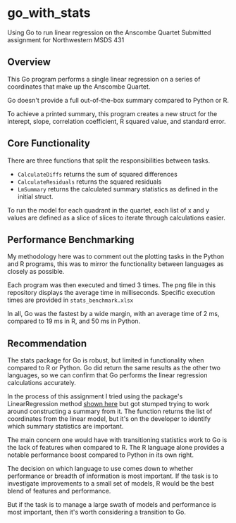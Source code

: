 # go_with_stats
Using Go to run linear regression on the Anscombe Quartet
Submitted assignment for Northwestern MSDS 431

## Overview

This Go program performs a single linear regression on a series of coordinates that make up the Anscombe Quartet. 

Go doesn't provide a full out-of-the-box summary compared to Python or R. 

To achieve a printed summary, this program creates a new struct for the interept, slope, correlation coefficient, R squared value, and standard error.

## Core Functionality

There are three functions that split the responsibilities between tasks. 

- `CalculateDiffs` returns the sum of squared differences 
- `CalculateResiduals` returns the squared residuals 
- `LmSummary` returns the calculated summary statistics as defined in the initial struct. 

To run the model for each quadrant in the quartet, each list of x and y values are defined as a slice of slices to iterate through calculations easier. 

## Performance Benchmarking 

My methodology here was to comment out the plotting tasks in the Python and R programs, this was to mirror the functionality between languages as closely as possible. 

Each program was then executed and timed 3 times. The png file in this repository displays the average time in milliseconds. Specific execution times are provided in `stats_benchmark.xlsx`

In all, Go was the fastest by a wide margin, with an average time of 2 ms, compared to 19 ms in R, and 50 ms in Python. 

## Recommendation

The stats package for Go is robust, but limited in functionality when compared to R or Python. Go did return the same results as the other two languages, so we can confirm that Go performs the linear regression calculations accurately.

In the process of this assignment I tried using the package's LinearRegression method [shown here](https://pkg.go.dev/github.com/montanaflynn/stats#LinearRegression) but got stumped trying to work around constructing a summary from it. The function returns the list of coordinates from the linear model, but it's on the developer to identify which summary statistics are important.

The main concern one would have with transitioning statistics work to Go is the lack of features when compared to R. The R language alone provides a notable performance boost compared to Python in its own right. 

The decision on which language to use comes down to whether performance or breadth of information is most important. If the task is to investigate improvements to a small set of models, R would be the best blend of features and performance. 

But if the task is to manage a large swath of models and performance is most important, then it's worth considering a transition to Go.
